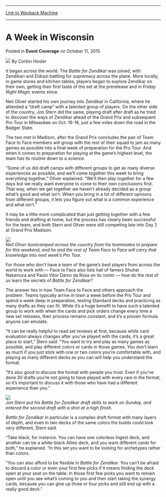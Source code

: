 
---
[Link to Wayback Machine](https://web.archive.org/web/20170711193209/http://magic.wizards.com/en/events/coverage/gpwis15/a-week-in-wisconsin-2015-10-11)

[_metadata_:author]:- "Corbin Hosler"
[_metadata_:description]:- "It began across the world. The Battle for Zendikar was joined, with Zendikari and Eldrazi battling for supremacy across the plane. More locally, in game stores and kitchen tables, players began to explore Zendikar on their own, getting their first taste of the set at the prerelease and in Friday Night Magic events since."
[_metadata_:generator]:- "Drupal 7 (http://drupal.org)"
[_metadata_:node]:- "736831"
[_metadata_:publish_date]:- "2015-10-11"
[_metadata_:source]:- "div-main-content"
[_metadata_:title]:- "A Week in Wisconsin"
[_metadata_:wayback_capture_timestamp]:- "2017-07-11 19:32:09"
[_metadata_:wayback_raw_url]:- "https://web.archive.org/web/20170711193209id_/http://magic.wizards.com/en/events/coverage/gpwis15/a-week-in-wisconsin-2015-10-11"
[_metadata_:wayback_url]:- "http://magic.wizards.com/en/events/coverage/gpwis15/a-week-in-wisconsin-2015-10-11"
---


A Week in Wisconsin
===================



 Posted in **Event Coverage**
 on October 11, 2015 






![](https://media.magic.wizards.com/styles/auth_small/public/images/person/hosler.jpg)
By Corbin Hosler











It began across the world. The *Battle for Zendikar* was joined, with Zendikari and Eldrazi battling for supremacy across the plane. More locally, in game stores and kitchen tables, players began to explore Zendikar on their own, getting their first taste of the set at the prerelease and in *Friday Night Magic* events since.


Neil Oliver started his own journey into Zendikar in California, where he attended a “draft camp” with a talented group of players. On the other side of the country, Jon Stern did the same, playing draft after draft as he tried to discover the ways of Zendikar ahead of the Grand Prix and subsequent Pro Tour in Milwaukee on Oct. 16-18, just a few miles down the road in the Badger State.


The two met in Madison, after the Grand Prix concludes the pair of Team Face to Face members will group with the rest of their squad to jam as many games as possible into a final week of preparation for the Pro Tour. And when it comes to preparation for playing at the game’s highest level, the team has its routine down to a science.


“Some of us did draft camps with different groups to get as many diverse experiences as possible, and we’ll come together this week to bring everything together,” Oliver explained. “We’ll then play together for a few days but we really want everyone to come to their own conclusions first. That way, when we get together we haven’t already decided as a group what’s good and what isn’t. When you bring in a lot of different opinions from different groups, it lets you figure out what is a common experience and what isn’t.”


It may be a little more complicated than just getting together with a few friends and drafting at home, but the process has clearly been successful for the team, and both Stern and Oliver were still competing late into Day 2 at Grand Prix Madison.


**![](https://media.wizards.com/2015/events/gpwis15/GP_MADISON_15_OLIVER.jpg)**  
*Neil Oliver bootcamped across the country from his teammates to prepare for this weekend, and he and the rest of Team Face to Face will carry that knowledge into next week’s Pro Tour.*


For those who don’t have a team of the game’s best players from across the world to work with — Face to Face also lists hall of famers Shuhei Nakamura and Paulo Vitor Damo da Rosa on its roster — how do the rest of us learn the secrets of *Battle for Zendikar?*


The answer lies in how Team Face to Face and others approach the problem. Teams typically arrive in town a week before the Pro Tour and spend a week deep in preparation, testing Standard decks and practicing as many drafts as they can fit. While it’s a huge benefit to have such a talented group to work with when the cards and pick orders change every time a new set releases, their process remains constant, and it’s a proven formula anyone can emulate.


“It can be really helpful to read set reviews at first, because while card evaluation always changes after you’ve played with the cards, it’s a great place to start,” Stern said. “You want to try and play as many games as possible, and play different colors or cards in those games. You don’t learn as much if you just stick with one or two colors you’re comfortable with, and playing as many different decks as you can will help you understand the format.


“It’s also good to discuss the format with people you trust. Even if you’ve done 30 drafts you’re not going to have played with every rare in the format, so it’s important to discuss it with those who have had a different experience than you.”


**![](https://media.wizards.com/2015/events/gpwis15/GP_MADISON_15_STERN.jpg)**  
*Jon Stern put his Battle for Zendikar draft skills to work on Sunday, and entered the second draft with a shot at a high finish.*


*Battle for Zendikar* in particular is a complex draft format with many layers of depth, and even in two decks of the same colors the builds could look very different, Stern said.


“Take black, for instance. You can have one colorless Ingest deck, and another can be a white-black Allies deck, and you want different cards for both,” he explained. “In this set you want to be looking for archetypes rather than colors.


“You can also afford to be flexible in *Battle for Zendikar.* You can’t be afraid to discard a color or even your first few picks if it means finding the deck open at your seat on the table. In those first few picks you want to remain open until you see what’s coming to you and then start taking the synergy cards, because you can give up three or four picks and still end up with a really good deck.”







